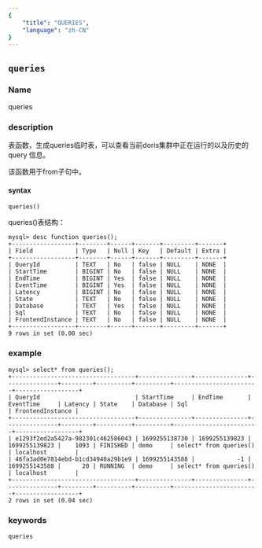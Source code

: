 ```yaml
---
{
    "title": "QUERIES",
    "language": "zh-CN"
}
---
```


<!--
Licensed to the Apache Software Foundation (ASF) under one
or more contributor license agreements.  See the NOTICE file
distributed with this work for additional information
regarding copyright ownership.  The ASF licenses this file
to you under the Apache License, Version 2.0 (the
"License"); you may not use this file except in compliance
with the License.  You may obtain a copy of the License at

  http://www.apache.org/licenses/LICENSE-2.0

Unless required by applicable law or agreed to in writing,
software distributed under the License is distributed on an
"AS IS" BASIS, WITHOUT WARRANTIES OR CONDITIONS OF ANY
KIND, either express or implied.  See the License for the
specific language governing permissions and limitations
under the License.
-->

## `queries`

### Name

<version since="dev">

queries

</version>

### description

表函数，生成queries临时表，可以查看当前doris集群中正在运行的以及历史的 query 信息。

该函数用于from子句中。

#### syntax
`queries()`

queries()表结构：
```
mysql> desc function queries();
+------------------+--------+------+-------+---------+-------+
| Field            | Type   | Null | Key   | Default | Extra |
+------------------+--------+------+-------+---------+-------+
| QueryId          | TEXT   | No   | false | NULL    | NONE  |
| StartTime        | BIGINT | No   | false | NULL    | NONE  |
| EndTime          | BIGINT | Yes  | false | NULL    | NONE  |
| EventTime        | BIGINT | Yes  | false | NULL    | NONE  |
| Latency          | BIGINT | No   | false | NULL    | NONE  |
| State            | TEXT   | No   | false | NULL    | NONE  |
| Database         | TEXT   | Yes  | false | NULL    | NONE  |
| Sql              | TEXT   | No   | false | NULL    | NONE  |
| FrontendInstance | TEXT   | No   | false | NULL    | NONE  |
+------------------+--------+------+-------+---------+-------+
9 rows in set (0.00 sec)
```

### example
```
mysql> select* from queries();
+-----------------------------------+---------------+---------------+---------------+---------+----------+----------+------------------------+------------------+
| QueryId                           | StartTime     | EndTime       | EventTime     | Latency | State    | Database | Sql                    | FrontendInstance |
+-----------------------------------+---------------+---------------+---------------+---------+----------+----------+------------------------+------------------+
| e1293f2ed2a5427a-982301c462586043 | 1699255138730 | 1699255139823 | 1699255139823 |    1093 | FINISHED | demo     | select* from queries() | localhost        |
| 46fa3ad0e7814ebd-b1cd34940a29b1e9 | 1699255143588 |            -1 | 1699255143588 |      20 | RUNNING  | demo     | select* from queries() | localhost        |
+-----------------------------------+---------------+---------------+---------------+---------+----------+----------+------------------------+------------------+
2 rows in set (0.04 sec)
```

### keywords

    queries
